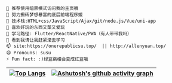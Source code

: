 

```

💬 推荐使用暗黑模式访问我的主页哦
🔭 努力搬砖梦想暴富的底层前端程序媛
🌱 技术栈:HTML+css/JavaScript/Ajax/git/node.js/Vue/uni-app
👯 喜欢好玩的东西又菜又爱玩
🤔 学习路径: Flutter/ReactNative/PWA（有人带带我吗）
💬 看到我请让我赶紧滚去学习
📫 site:https://onerepublicsu.top/  || http://allenyuan.top/
😄 Pronouns: susu
⚡ Fun fact: :)绿豆跳楼会变成红豆哦
```


[![Top Langs](https://github-readme-stats.vercel.app/api/top-langs/?username=OneRepublicSu&show_icons=true&count_private=true&theme=dark)](https://github.com/OneRepublicSu/github-readme-stats) | [![Ashutosh's github activity graph](https://github-readme-activity-graph.cyclic.app/graph?username=OneRepublicSu&theme=dracula)](https://github.com/ashutosh00710/github-readme-activity-graph)
:-------------------------:|:-------------------------:
